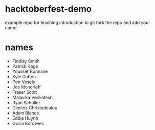 # hacktoberfest-demo
example repo for teaching introduction to git
fork the repo and add your name!
# names
- Findlay Smith
- Patrick Kage
- Youssef Bonnaire
- Kyle Cotton
- Petr Vesely
- Joe Moncrieff
- Fraser Scott
- Malavika Venkatesh
- Ryan Schuller
- Dimitris Christodoulou
- Adam Blance
- Eddie Huynh
- Gosia Borowiec

